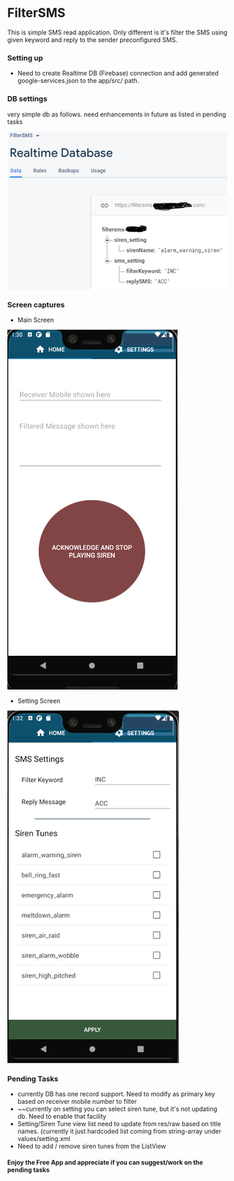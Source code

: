 # FilterSMS

This is simple SMS read application. Only different is it's filter the SMS using given keyword and reply to the sender preconfigured SMS.

### Setting up
*	Need to create Realtime DB (Firebase) connection and add generated google-services.json to the app/src/ path.

### DB settings
very simple db as follows. need enhancements in future as listed in pending tasks

![firebase](https://github.com/shamera82/FilterSMS/blob/master/screenshots/firebase.png?raw=true)

### Screen captures
* Main Screen

![Main Screen](https://github.com/shamera82/FilterSMS/blob/master/screenshots/main_screen.png?raw=true)

* Setting Screen

![Setting Screen](https://github.com/shamera82/FilterSMS/blob/master/screenshots/setting_screen.png?raw=true)

### Pending Tasks
*	currently DB has one record support. Need to modify as primary key based on receiver mobile number to filter
*	~~currently on setting you can select siren tune, but it's not updating db. Need to enable that facility
*	Setting/Siren Tune view list need to update from res/raw based on title names. (currently it just hardcoded list coming from string-array under values/setting.xml
*	Need to add / remove siren tunes from the ListView


#### Enjoy the Free App and appreciate if you can suggest/work on the pending tasks
